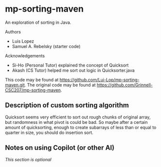 # mp-sorting-maven

An exploration of sorting in Java.

Authors

* Luis Lopez
* Samuel A. Rebelsky (starter code)

Acknowledgements

* Si-Ho (Personal Tutor)
    explained the concept of Quicksort
* Akash (CS Tutor)
    helped me sort out logic in Quicksorter.java

This code may be found at <https://github.com/Lui-Lop/mp-sorting-maven.git>. The original code may be found at <https://github.com/Grinnell-CSC207/mp-sorting-maven>.

Description of custom sorting algorithm
---------------------------------------

Quicksort seems very efficient to sort out rough chunks of original array, but randomness in what pivot is could be bad. So maybe after a certain amount of quicksorting, enough to create subarrays of less than or equal to quarter in size, you should do insertion sort.


Notes on using Copilot (or other AI)
------------------------------------

_This section is optional_
